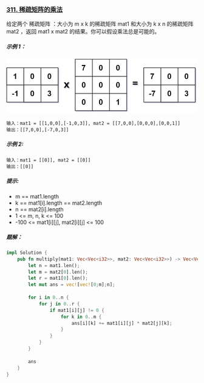### [311. 稀疏矩阵的乘法](https://leetcode.cn/problems/sparse-matrix-multiplication/)
给定两个 稀疏矩阵 ：大小为 m x k 的稀疏矩阵 mat1 和大小为 k x n 的稀疏矩阵 mat2 ，返回 mat1 x mat2 的结果。你可以假设乘法总是可能的。



##### 示例 1：
![img.png](img.png)
```
输入：mat1 = [[1,0,0],[-1,0,3]], mat2 = [[7,0,0],[0,0,0],[0,0,1]]
输出：[[7,0,0],[-7,0,3]]
```

##### 示例 2:
```
输入：mat1 = [[0]], mat2 = [[0]]
输出：[[0]]
```

##### 提示:
- m == mat1.length
- k == mat1[i].length == mat2.length
- n == mat2[i].length
- 1 <= m, n, k <= 100
- -100 <= mat1[i][j], mat2[i][j] <= 100

##### 题解：
```rust
impl Solution {
    pub fn multiply(mat1: Vec<Vec<i32>>, mat2: Vec<Vec<i32>>) -> Vec<Vec<i32>> {
        let n = mat1.len();
        let m = mat2[0].len();
        let r = mat1[0].len();
        let mut ans = vec![vec![0;m];n];

        for i in 0..n {
            for j in 0..r {
                if mat1[i][j] != 0 {
                    for k in 0..m {
                        ans[i][k] += mat1[i][j] * mat2[j][k];
                    }
                }
            }
        }

        ans
    }
}
```
